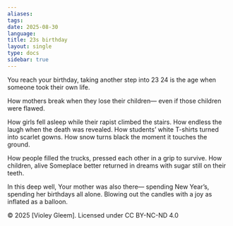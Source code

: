 ```yaml
---
aliases: 
tags: 
date: 2025-08-30
language: 
title: 23s birthday
layout: single
type: docs
sidebar: true
---
```

You reach your birthday,
taking another step into 23
24 is the age when
someone took their own life.

How mothers break
when they lose their children—
even if those children
were flawed.

How girls fell asleep
while their rapist climbed the stairs.
How endless the laugh 
when the death was revealed.
How students’ white T-shirts
turned into scarlet gowns.
How snow turns black
the moment it touches the ground.

How people filled the trucks,
pressed each other in a grip
to survive.
How children, alive
Someplace better
returned in dreams
with sugar still on their teeth.

In this deep well,
Your mother was also there—
spending New Year’s,
spending her birthdays
all alone.
Blowing out the candles
with a joy as inflated
as a balloon.



© 2025 [Violey Gleem]. Licensed under CC BY-NC-ND 4.0